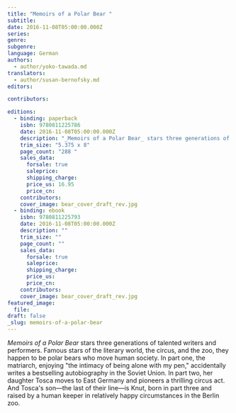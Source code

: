 ```yaml
---
title: "Memoirs of a Polar Bear "
subtitle:
date: 2016-11-08T05:00:00.000Z
series:
genre:
subgenre:
language: German
authors:
  - author/yoko-tawada.md
translators:
  - author/susan-bernofsky.md
editors:

contributors:

editions:
  - binding: paperback
    isbn: 9780811225786
    date: 2016-11-08T05:00:00.000Z
    description: "_Memoirs of a Polar Bear_ stars three generations of talented writers and performers—who happen to be polar bears "
    trim_size: "5.375 x 8"
    page_count: "288 "
    sales_data:
      forsale: true
      saleprice:
      shipping_charge:
      price_us: 16.95
      price_cn:
    contributors:
    cover_image: bear_cover_draft_rev.jpg
  - binding: ebook
    isbn: 9780811225793
    date: 2016-11-08T05:00:00.000Z
    description: ""
    trim_size: ""
    page_count: ""
    sales_data:
      forsale: true
      saleprice:
      shipping_charge:
      price_us:
      price_cn:
    contributors:
    cover_image: bear_cover_draft_rev.jpg
featured_image:
  file:
draft: false
_slug: memoirs-of-a-polar-bear
---
```


_Memoirs of a Polar Bear_ stars three generations of talented writers and performers. Famous stars of the literary world, the circus, and the zoo, they happen to be polar bears who move human society. In part one, the matriarch, enjoying "the intimacy of being alone with my pen," accidentally writes a bestselling autobiography in the Soviet Union. In part two, her daughter Tosca moves to East Germany and pioneers a thrilling circus act. And Tosca's son—the last of their line—<span class="redactor-invisible-space">is Knut, born in part three and raised by a human keeper in relatively happy circumstances in the Berlin zoo.</span>


